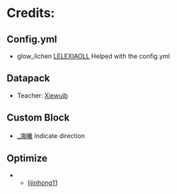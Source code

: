# Credits:

## Config.yml
 - glow_lichen [LELEXIAOLL](https://github.com/LELEXIAOLL) Helped with the config.yml

## Datapack
  - Teacher: [Xiewujb](https://github.com/Xiewujb)

## Custom Block
  - [_海曦](https://space.bilibili.com/57513157) Indicate direction

## Optimize
  - - [lijinhong11](https://github.com/lijinhong11)